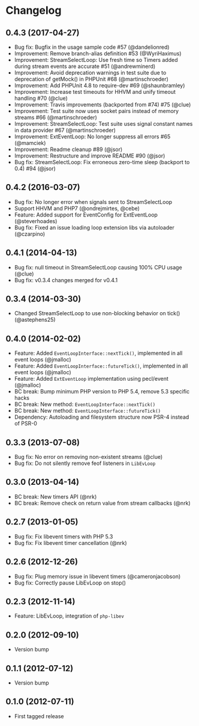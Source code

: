 # Changelog

## 0.4.3 (2017-04-27)

- Bug fix: Bugfix in the usage sample code #57 (@dandelionred)
- Improvement: Remove branch-alias definition #53 (@WyriHaximus)
- Improvement: StreamSelectLoop: Use fresh time so Timers added during stream events are accurate #51 (@andrewminerd)
- Improvement: Avoid deprecation warnings in test suite due to deprecation of getMock() in PHPUnit #68 (@martinschroeder)
- Improvement: Add PHPUnit 4.8 to require-dev #69 (@shaunbramley)
- Improvement: Increase test timeouts for HHVM and unify timeout handling #70 (@clue)
- Improvement: Travis improvements (backported from #74) #75 (@clue)
- Improvement: Test suite now uses socket pairs instead of memory streams #66 (@martinschroeder)
- Improvement: StreamSelectLoop: Test suite uses signal constant names in data provider #67 (@martinschroeder)
- Improvement: ExtEventLoop: No longer suppress all errors #65 (@mamciek)
- Improvement: Readme cleanup #89 (@jsor)
- Improvement: Restructure and improve README #90 (@jsor)
- Bug fix: StreamSelectLoop: Fix erroneous zero-time sleep (backport to 0.4) #94 (@jsor)

## 0.4.2 (2016-03-07)

- Bug fix: No longer error when signals sent to StreamSelectLoop
- Support HHVM and PHP7 (@ondrejmirtes, @cebe)
- Feature: Added support for EventConfig for ExtEventLoop (@steverhoades)
- Bug fix: Fixed an issue loading loop extension libs via autoloader (@czarpino)

## 0.4.1 (2014-04-13)

- Bug fix: null timeout in StreamSelectLoop causing 100% CPU usage (@clue)
- Bug fix: v0.3.4 changes merged for v0.4.1

## 0.3.4 (2014-03-30)

- Changed StreamSelectLoop to use non-blocking behavior on tick() (@astephens25)

## 0.4.0 (2014-02-02)

- Feature: Added `EventLoopInterface::nextTick()`, implemented in all event loops (@jmalloc)
- Feature: Added `EventLoopInterface::futureTick()`, implemented in all event loops (@jmalloc)
- Feature: Added `ExtEventLoop` implementation using pecl/event (@jmalloc)
- BC break: Bump minimum PHP version to PHP 5.4, remove 5.3 specific hacks
- BC break: New method: `EventLoopInterface::nextTick()`
- BC break: New method: `EventLoopInterface::futureTick()`
- Dependency: Autoloading and filesystem structure now PSR-4 instead of PSR-0

## 0.3.3 (2013-07-08)

- Bug fix: No error on removing non-existent streams (@clue)
- Bug fix: Do not silently remove feof listeners in `LibEvLoop`

## 0.3.0 (2013-04-14)

- BC break: New timers API (@nrk)
- BC break: Remove check on return value from stream callbacks (@nrk)

## 0.2.7 (2013-01-05)

- Bug fix: Fix libevent timers with PHP 5.3
- Bug fix: Fix libevent timer cancellation (@nrk)

## 0.2.6 (2012-12-26)

- Bug fix: Plug memory issue in libevent timers (@cameronjacobson)
- Bug fix: Correctly pause LibEvLoop on stop()

## 0.2.3 (2012-11-14)

- Feature: LibEvLoop, integration of `php-libev`

## 0.2.0 (2012-09-10)

- Version bump

## 0.1.1 (2012-07-12)

- Version bump

## 0.1.0 (2012-07-11)

- First tagged release
